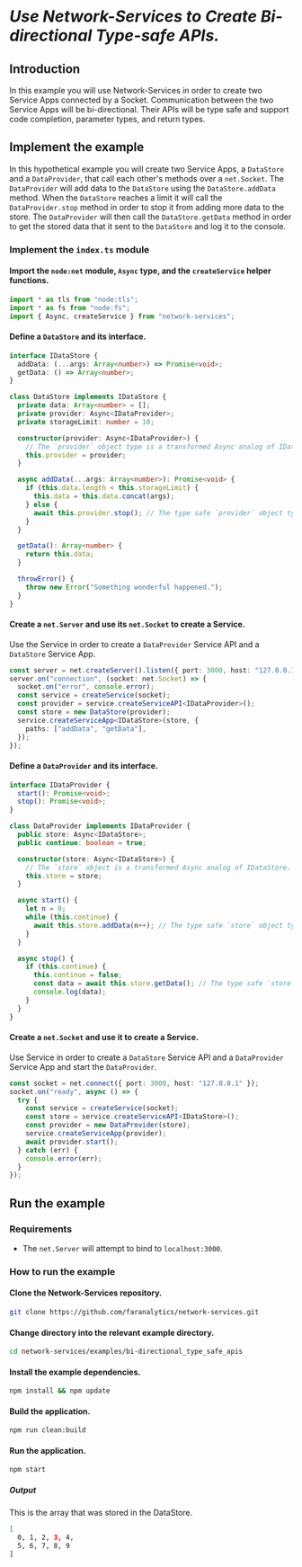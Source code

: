 # _Use Network-Services to Create Bi-directional Type-safe APIs._

## Introduction

In this example you will use Network-Services in order to create two Service Apps connected by a Socket. Communication between the two Service Apps will be bi-directional. Their APIs will be type safe and support code completion, parameter types, and return types.

## Implement the example

In this hypothetical example you will create two Service Apps, a `DataStore` and a `DataProvider`, that call each other's methods over a `net.Socket`. The `DataProvider` will add data to the `DataStore` using the `DataStore.addData` method. When the `DataStore` reaches a limit it will call the `DataProvider.stop` method in order to stop it from adding more data to the store. The `DataProvider` will then call the `DataStore.getData` method in order to get the stored data that it sent to the `DataStore` and log it to the console.

### Implement the `index.ts` module

#### Import the `node:net` module, `Async` type, and the `createService` helper functions.

```ts
import * as tls from "node:tls";
import * as fs from "node:fs";
import { Async, createService } from "network-services";
```

#### Define a `DataStore` and its interface.

```ts
interface IDataStore {
  addData: (...args: Array<number>) => Promise<void>;
  getData: () => Array<number>;
}

class DataStore implements IDataStore {
  private data: Array<number> = [];
  private provider: Async<IDataProvider>;
  private storageLimit: number = 10;

  constructor(provider: Async<IDataProvider>) {
    // The `provider` object type is a transformed Async analog of IDataProvider.
    this.provider = provider;
  }

  async addData(...args: Array<number>): Promise<void> {
    if (this.data.length < this.storageLimit) {
      this.data = this.data.concat(args);
    } else {
      await this.provider.stop(); // The type safe `provider` object type supports code completion.
    }
  }

  getData(): Array<number> {
    return this.data;
  }

  throwError() {
    throw new Error("Something wonderful happened.");
  }
}
```

#### Create a `net.Server` and use its `net.Socket` to create a Service.

Use the Service in order to create a `DataProvider` Service API and a `DataStore` Service App.

```ts
const server = net.createServer().listen({ port: 3000, host: "127.0.0.1" });
server.on("connection", (socket: net.Socket) => {
  socket.on("error", console.error);
  const service = createService(socket);
  const provider = service.createServiceAPI<IDataProvider>();
  const store = new DataStore(provider);
  service.createServiceApp<IDataStore>(store, {
    paths: ["addData", "getData"],
  });
});
```

#### Define a `DataProvider` and its interface.

```ts
interface IDataProvider {
  start(): Promise<void>;
  stop(): Promise<void>;
}

class DataProvider implements IDataProvider {
  public store: Async<IDataStore>;
  public continue: boolean = true;

  constructor(store: Async<IDataStore>) {
    // The `store` object is a transformed Async analog of IDataStore.
    this.store = store;
  }

  async start() {
    let n = 0;
    while (this.continue) {
      await this.store.addData(n++); // The type safe `store` object type supports code completion.
    }
  }

  async stop() {
    if (this.continue) {
      this.continue = false;
      const data = await this.store.getData(); // The type safe `store` object type supports code completion.
      console.log(data);
    }
  }
}
```

#### Create a `net.Socket` and use it to create a Service.

Use Service in order to create a `DataStore` Service API and a `DataProvider` Service App and start the `DataProvider`.

```ts
const socket = net.connect({ port: 3000, host: "127.0.0.1" });
socket.on("ready", async () => {
  try {
    const service = createService(socket);
    const store = service.createServiceAPI<IDataStore>();
    const provider = new DataProvider(store);
    service.createServiceApp(provider);
    await provider.start();
  } catch (err) {
    console.error(err);
  }
});
```

## Run the example

### Requirements

- The `net.Server` will attempt to bind to `localhost:3000`.

### How to run the example

#### Clone the Network-Services repository.

```bash
git clone https://github.com/faranalytics/network-services.git
```

#### Change directory into the relevant example directory.

```bash
cd network-services/examples/bi-directional_type_safe_apis
```

#### Install the example dependencies.

```bash
npm install && npm update
```

#### Build the application.

```bash
npm run clean:build
```

#### Run the application.

```bash
npm start
```

##### Output

This is the array that was stored in the DataStore.

```bash
[
  0, 1, 2, 3, 4,
  5, 6, 7, 8, 9
]
```
